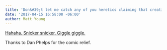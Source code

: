 ```yaml
---
title: 'Don&#39;t let me catch any of you heretics claiming that creation was 10,000 years ago'
date: '2017-04-15 16:58:00 -06:00'
author: Matt Young
---
```


<a href="https://answersingenesis.org/why-does-creation-matter/about-6000-years-or-10000-years-does-it-matter/">Hahaha. Snicker snicker. Giggle giggle.</a>

Thanks to Dan Phelps for the comic relief.
